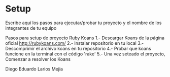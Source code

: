 # Setup

Escribe aquí los pasos para ejecutar/probar tu proyecto y el nombre de los integrantes de tu equipo

Pasos para setup de proyecto Ruby Koans
1.- Descargar Koans de la página oficial http://rubykoans.com/
2.- Instalar repositorio en tu local
3.- Descomprimir el archivo koans en tu repositorio
4.- Probar que koans funcione en la terminal con el código 'rake'
5.- Una vez seteado el proyecto, Comenzar a resolver los Koans

Diego Eduardo Larios Mejia
